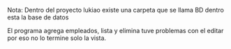 Nota: Dentro del proyecto lukiao existe una carpeta que se llama BD dentro esta la base de datos

El programa agrega empleados, lista y elimina tuve problemas con el editar por eso no lo termine solo la vista.
